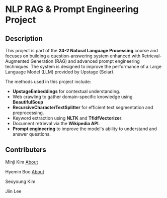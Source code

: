 # NLP RAG & Prompt Engineering Project

## Description

This project is part of the **24-2 Natural Language Processing** course and focuses on building a question-answering system enhanced with Retrieval-Augmented Generation (RAG) and advanced prompt engineering techniques. The system is designed to improve the performance of a Large Language Model (LLM) provided by Upstage (Solar).


The methods used in this project include:
- **UpstageEmbeddings** for contextual understanding.
- Web crawling to gather domain-specific knowledge using **BeautifulSoup**
- **RecursiveCharacterTextSplitter** for efficient text segmentation and preprocessing. 
- Keyword extraction using **NLTK** and **TfidfVectorizer**.
- Document retrieval via the **Wikipedia API**.
- **Prompt engineering** to improve the model's ability to understand and answer questions.


## Contributers

Minji Kim  [About](https://github.com/Janice0381)

Hyemin Boo  [About](https://github.com/hyeminboo)

Seoyoung Kim

Jiin Lee
